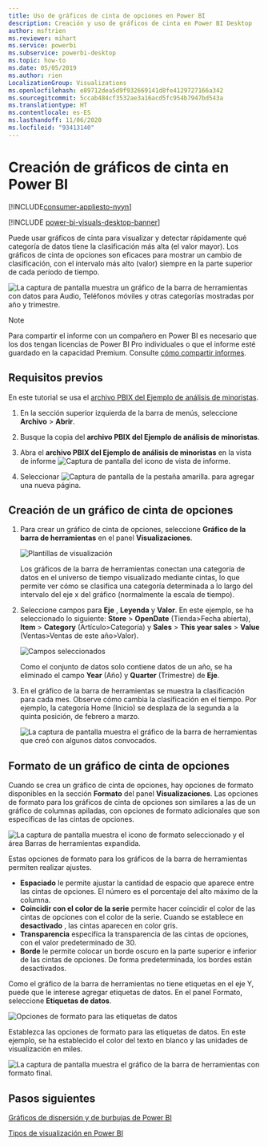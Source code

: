```yaml
---
title: Uso de gráficos de cinta de opciones en Power BI
description: Creación y uso de gráficos de cinta en Power BI Desktop
author: msftrien
ms.reviewer: mihart
ms.service: powerbi
ms.subservice: powerbi-desktop
ms.topic: how-to
ms.date: 05/05/2019
ms.author: rien
LocalizationGroup: Visualizations
ms.openlocfilehash: e89712dea5d9f932669141d8fe4129727166a342
ms.sourcegitcommit: 5ccab484cf3532ae3a16acd5fc954b7947bd543a
ms.translationtype: HT
ms.contentlocale: es-ES
ms.lasthandoff: 11/06/2020
ms.locfileid: "93413140"
---
```

# <a name="create-ribbon-charts-in-power-bi"></a>Creación de gráficos de cinta en Power BI

[!INCLUDE[consumer-appliesto-nyyn](../includes/consumer-appliesto-nyyn.md)]    

[!INCLUDE [power-bi-visuals-desktop-banner](../includes/power-bi-visuals-desktop-banner.md)]

Puede usar gráficos de cinta para visualizar y detectar rápidamente qué categoría de datos tiene la clasificación más alta (el valor mayor). Los gráficos de cinta de opciones son eficaces para mostrar un cambio de clasificación, con el intervalo más alto (valor) siempre en la parte superior de cada período de tiempo. 

![La captura de pantalla muestra un gráfico de la barra de herramientas con datos para Audio, Teléfonos móviles y otras categorías mostradas por año y trimestre.](media/desktop-ribbon-charts/ribbon-charts-01.png)

> [!NOTE]
> Para compartir el informe con un compañero en Power BI es necesario que los dos tengan licencias de Power BI Pro individuales o que el informe esté guardado en la capacidad Premium. Consulte [cómo compartir informes](../collaborate-share/service-share-reports.md).

## <a name="prerequisites"></a>Requisitos previos

En este tutorial se usa el [archivo PBIX del Ejemplo de análisis de minoristas](https://download.microsoft.com/download/9/6/D/96DDC2FF-2568-491D-AAFA-AFDD6F763AE3/Retail%20Analysis%20Sample%20PBIX.pbix).

1. En la sección superior izquierda de la barra de menús, seleccione **Archivo** > **Abrir**.
   
2. Busque la copia del **archivo PBIX del Ejemplo de análisis de minoristas**.

1. Abra el **archivo PBIX del Ejemplo de análisis de minoristas** en la vista de informe ![Captura de pantalla del icono de vista de informe](media/power-bi-visualization-kpi/power-bi-report-view.png).

1. Seleccionar ![Captura de pantalla de la pestaña amarilla.](media/power-bi-visualization-kpi/power-bi-yellow-tab.png) para agregar una nueva página.

## <a name="create-a-ribbon-chart"></a>Creación de un gráfico de cinta de opciones

1. Para crear un gráfico de cinta de opciones, seleccione **Gráfico de la barra de herramientas** en el panel **Visualizaciones**.

    ![Plantillas de visualización](media/desktop-ribbon-charts/power-bi-template.png)

    Los gráficos de la barra de herramientas conectan una categoría de datos en el universo de tiempo visualizado mediante cintas, lo que permite ver cómo se clasifica una categoría determinada a lo largo del intervalo del eje x del gráfico (normalmente la escala de tiempo).

2. Seleccione campos para **Eje** , **Leyenda** y **Valor**.  En este ejemplo, se ha seleccionado lo siguiente: **Store** > **OpenDate** (Tienda>Fecha abierta), **Item** > **Category** (Artículo>Categoría) y **Sales** > **This year sales** > **Value** (Ventas>Ventas de este año>Valor).  

    ![Campos seleccionados](media/desktop-ribbon-charts/power-bi-ribbon-values.png)

    Como el conjunto de datos solo contiene datos de un año, se ha eliminado el campo **Year** (Año) y **Quarter** (Trimestre) de **Eje**.

3. En el gráfico de la barra de herramientas se muestra la clasificación para cada mes. Observe cómo cambia la clasificación en el tiempo. Por ejemplo, la categoría Home (Inicio) se desplaza de la segunda a la quinta posición, de febrero a marzo.

    ![La captura de pantalla muestra el gráfico de la barra de herramientas que creó con algunos datos convocados.](media/desktop-ribbon-charts/power-bi-ribbon.png)

## <a name="format-a-ribbon-chart"></a>Formato de un gráfico de cinta de opciones
Cuando se crea un gráfico de cinta de opciones, hay opciones de formato disponibles en la sección **Formato** del panel **Visualizaciones**. Las opciones de formato para los gráficos de cinta de opciones son similares a las de un gráfico de columnas apiladas, con opciones de formato adicionales que son específicas de las cintas de opciones.

![La captura de pantalla muestra el icono de formato seleccionado y el área Barras de herramientas expandida.](media/desktop-ribbon-charts/power-bi-format-ribbon.png)

Estas opciones de formato para los gráficos de la barra de herramientas permiten realizar ajustes.

* **Espaciado** le permite ajustar la cantidad de espacio que aparece entre las cintas de opciones. El número es el porcentaje del alto máximo de la columna.
* **Coincidir con el color de la serie** permite hacer coincidir el color de las cintas de opciones con el color de la serie. Cuando se establece en **desactivado** , las cintas aparecen en color gris.
* **Transparencia** especifica la transparencia de las cintas de opciones, con el valor predeterminado de 30.
* **Borde** le permite colocar un borde oscuro en la parte superior e inferior de las cintas de opciones. De forma predeterminada, los bordes están desactivados.

Como el gráfico de la barra de herramientas no tiene etiquetas en el eje Y, puede que le interese agregar etiquetas de datos. En el panel Formato, seleccione **Etiquetas de datos**. 

![Opciones de formato para las etiquetas de datos](media/desktop-ribbon-charts/power-bi-labels.png)

Establezca las opciones de formato para las etiquetas de datos. En este ejemplo, se ha establecido el color del texto en blanco y las unidades de visualización en miles.

![La captura de pantalla muestra el gráfico de la barra de herramientas con formato final.](media/desktop-ribbon-charts/power-bi-data-labels.png)

## <a name="next-steps"></a>Pasos siguientes

[Gráficos de dispersión y de burbujas de Power BI](power-bi-visualization-scatter.md)

[Tipos de visualización en Power BI](power-bi-visualization-types-for-reports-and-q-and-a.md)
